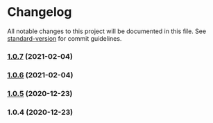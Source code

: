 # Changelog

All notable changes to this project will be documented in this file. See [standard-version](https://github.com/conventional-changelog/standard-version) for commit guidelines.

### [1.0.7](https://github.com/getnacelle/nacelle-littledata-nuxt-module/compare/v1.0.6...v1.0.7) (2021-02-04)

### [1.0.6](https://github.com/getnacelle/nacelle-littledata-nuxt-module/compare/v1.0.5...v1.0.6) (2021-02-04)

### [1.0.5](https://github.com/getnacelle/nacelle-littledata-nuxt-module/compare/v1.0.4...v1.0.5) (2020-12-23)

### 1.0.4 (2020-12-23)
